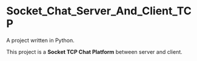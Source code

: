 # Socket_Chat_Server_And_Client_TCP
A project written in Python. 

This project is a **Socket TCP Chat Platform** between server and client.
